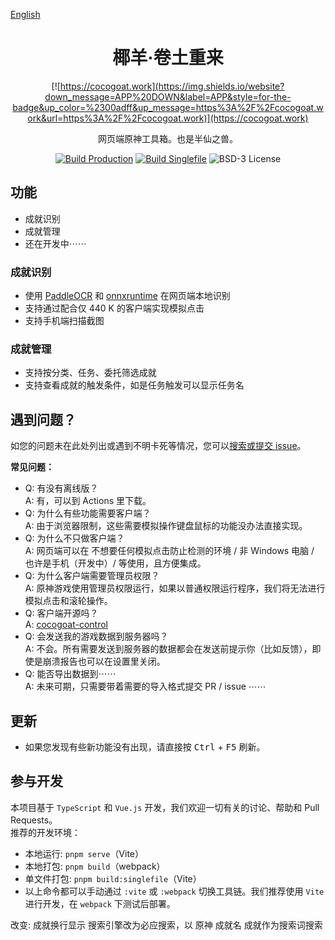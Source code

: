 [English](README_en.md)
<div align="center">

# 椰羊·卷土重来
[![https://cocogoat.work](https://img.shields.io/website?down_message=APP%20DOWN&label=APP&style=for-the-badge&up_color=%2300adff&up_message=https%3A%2F%2Fcocogoat.work&url=https%3A%2F%2Fcocogoat.work)](https://cocogoat.work)

网页端原神工具箱。也是半仙之兽。

[![Build Production](https://img.shields.io/github/actions/workflow/status/YuehaiTeam/cocogoat/build-production.yml?branch=main&style=for-the-badge)](https://github.com/YuehaiTeam/cocogoat-web/actions/workflows/build-production.yml)
[![Build Singlefile](https://img.shields.io/github/actions/workflow/status/YuehaiTeam/cocogoat/build-singlefile.yml?branch=main&style=for-the-badge&label=SINGLEFILE)](https://github.com/YuehaiTeam/cocogoat-web/actions/workflows/build-production.yml)
![BSD-3 License](https://img.shields.io/github/license/YuehaiTeam/cocogoat?style=for-the-badge)

</div>

## 功能
 - 成就识别
 - 成就管理
 - 还在开发中⋯⋯

### 成就识别
 - 使用 [PaddleOCR](https://github.com/PaddlePaddle/PaddleOCR) 和 [onnxruntime](https://onnx.ai) 在网页端本地识别
 - 支持通过配合仅 440 K 的客户端实现模拟点击
 - 支持手机端扫描截图

### 成就管理
 - 支持按分类、任务、委托筛选成就
 - 支持查看成就的触发条件，如是任务触发可以显示任务名

## 遇到问题？
如您的问题未在此处列出或遇到不明卡死等情况，您可以[搜索或提交 issue](issues)。

**常见问题：**
 - Q: 有没有离线版？  
   A: 有，可以到 Actions 里下载。
 - Q: 为什么有些功能需要客户端？  
   A: 由于浏览器限制，这些需要模拟操作键盘鼠标的功能没办法直接实现。
 - Q: 为什么不只做客户端？  
   A: 网页端可以在 不想要任何模拟点击防止检测的环境 / 非 Windows 电脑 / 也许是手机（开发中）/ 等使用，且方便集成。
 - Q: 为什么客户端需要管理员权限？  
   A: 原神游戏使用管理员权限运行，如果以普通权限运行程序，我们将无法进行模拟点击和滚轮操作。  
 - Q: 客户端开源吗？  
   A: [cocogoat-control](https://github.com/YuehaiTeam/cocogoat-control)
 - Q: 会发送我的游戏数据到服务器吗？  
   A: 不会。所有需要发送到服务器的数据都会在发送前提示你（比如反馈），即使是崩溃报告也可以在设置里关闭。
 - Q: 能否导出数据到⋯⋯  
   A: 未来可期，只需要带着需要的导入格式提交 PR / issue ⋯⋯

## 更新
 - 如果您发现有些新功能没有出现，请直接按 <kbd>Ctrl</kbd> + <kbd>F5</kbd> 刷新。  

## 参与开发 
本项目基于 `TypeScript` 和 `Vue.js` 开发，我们欢迎一切有关的讨论、帮助和 Pull Requests。  
推荐的开发环境：  
 - 本地运行: `pnpm serve`（Vite）
 - 本地打包: `pnpm build`（webpack）
 - 单文件打包: `pnpm build:singlefile`（Vite）
 - 以上命令都可以手动通过 `:vite` 或 `:webpack` 切换工具链。我们推荐使用 `Vite` 进行开发，在 `webpack` 下测试后部署。

改变:
成就换行显示
搜索引擎改为必应搜索，以 原神 成就名 成就作为搜索词搜索





